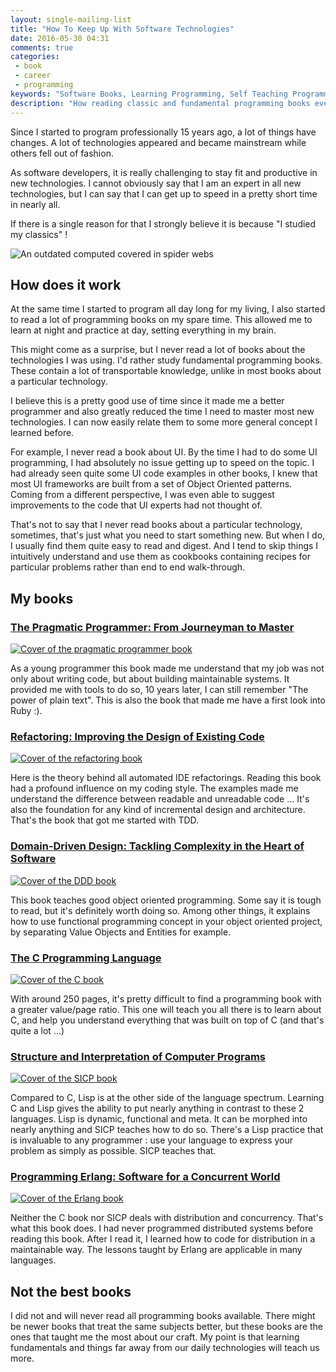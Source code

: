 ```yaml
---
layout: single-mailing-list
title: "How To Keep Up With Software Technologies"
date: 2016-05-30 04:31
comments: true
categories:
 - book
 - career
 - programming
keywords: "Software Books, Learning Programming, Self Teaching Programming"
description: "How reading classic and fundamental programming books eventually helps you to stay up to date with the latest technologies"
---
```

Since I started to program professionally 15 years ago, a lot of things have changes. A lot of technologies appeared and became mainstream while others fell out of fashion.

As software developers, it is really challenging to stay fit and productive in new technologies. I cannot obviously say that I am an expert in all new technologies, but I can say that I can get up to speed in a pretty short time in nearly all.

If there is a single reason for that I strongly believe it is because "I studied my classics" !

![An outdated computed covered in spider webs]({{site.url}}{{site.baseurl}}/imgs/2016-05-30-how-to-keep-up-with-software-technologies/outdated.jpg)

## How does it work

At the same time I started to program all day long for my living, I also started to read a lot of programming books on my spare time. This allowed me to learn at night and practice at day, setting everything in my brain.

This might come as a surprise, but I never read a lot of books about the technologies I was using. I'd rather study fundamental programming books. These contain a lot of transportable knowledge, unlike in most books about a particular technology.

I believe this is a pretty good use of time since it made me a better programmer and also greatly reduced the time I need to master most new technologies. I can now easily relate them to some more general concept I learned before.

For example, I never read a book about UI. By the time I had to do some UI programming, I had absolutely no issue getting up to speed on the topic. I had already seen quite some UI code examples in other books, I knew that most UI frameworks are built from a set of Object Oriented patterns. Coming from a different perspective, I was even able to suggest improvements to the code that UI experts had not thought of.

That's not to say that I never read books about a particular technology, sometimes, that's just what you need to start something new. But when I do, I usually find them quite easy to read and digest. And I tend to skip things I intuitively understand and use them as cookbooks containing recipes for particular problems rather than end to end walk-through.

## My books

### [The Pragmatic Programmer: From Journeyman to Master](http://www.amazon.com/Pragmatic-Programmer-Journeyman-Master/dp/020161622X/ref=sr_1_1?tag=pbourgau-20&amp;ie=UTF8&qid=1464666382&sr=8-1&keywords=the+pragmatic+programmer)

[![Cover of the pragmatic programmer book]({{site.url}}{{site.baseurl}}/imgs/2016-05-30-how-to-keep-up-with-software-technologies/the-pragmatic-programmer.jpg)](http://www.amazon.com/Pragmatic-Programmer-Journeyman-Master/dp/020161622X/ref=sr_1_1?tag=pbourgau-20&amp;ie=UTF8&qid=1464666382&sr=8-1&keywords=the+pragmatic+programmer)

As a young programmer this book made me understand that my job was not only about writing code, but about building maintainable systems. It provided me with tools to do so, 10 years later, I can still remember "The power of plain text". This is also the book that made me have a first look into Ruby :).

### [Refactoring: Improving the Design of Existing Code](http://www.amazon.com/Refactoring-Improving-Design-Existing-Code/dp/0201485672/ref=sr_1_1?tag=pbourgau-20&amp;ie=UTF8&qid=1464666776&sr=8-1&keywords=refactoring+improving+the+design+of+existing+code)

[![Cover of the refactoring book]({{site.url}}{{site.baseurl}}/imgs/2016-05-30-how-to-keep-up-with-software-technologies/refactoring.jpg)](http://www.amazon.com/Refactoring-Improving-Design-Existing-Code/dp/0201485672/ref=sr_1_1?tag=pbourgau-20&amp;ie=UTF8&qid=1464666776&sr=8-1&keywords=refactoring+improving+the+design+of+existing+code)

Here is the theory behind all automated IDE refactorings. Reading this book had a profound influence on my coding style. The examples made me understand the difference between readable and unreadable code ... It's also the foundation for any kind of incremental design and architecture. That's the book that got me started with TDD.

### [Domain-Driven Design: Tackling Complexity in the Heart of Software](http://www.amazon.com/Domain-Driven-Design-Tackling-Complexity-Software/dp/0321125215/ref=sr_1_1?tag=pbourgau-20&amp;ie=UTF8&qid=1464666833&sr=8-1&keywords=domain+driven+design+eric+evans)

[![Cover of the DDD book]({{site.url}}{{site.baseurl}}/imgs/2016-05-30-how-to-keep-up-with-software-technologies/ddd.jpg)](http://www.amazon.com/Domain-Driven-Design-Tackling-Complexity-Software/dp/0321125215/ref=sr_1_1?tag=pbourgau-20&amp;ie=UTF8&qid=1464666833&sr=8-1&keywords=domain+driven+design+eric+evans)

This book teaches good object oriented programming. Some say it is tough to read, but it's definitely worth doing so. Among other things, it explains how to use functional programming concept in your object oriented project, by separating Value Objects and Entities for example.

### [The C Programming Language](http://www.amazon.com/Programming-Language-Brian-W-Kernighan/dp/0131103628/ref=pd_sim_14_2?tag=pbourgau-20&amp;ie=UTF8&dpID=41qX6YdIJ7L&dpSrc=sims&preST=_AC_UL160_SR122%2C160_&refRID=035C81Y95A0A1C6K25F6)

[![Cover of the C book]({{site.url}}{{site.baseurl}}/imgs/2016-05-30-how-to-keep-up-with-software-technologies/c.jpg)](http://www.amazon.com/Programming-Language-Brian-W-Kernighan/dp/0131103628/ref=pd_sim_14_2?tag=pbourgau-20&amp;ie=UTF8&dpID=41qX6YdIJ7L&dpSrc=sims&preST=_AC_UL160_SR122%2C160_&refRID=035C81Y95A0A1C6K25F6)

With around 250 pages, it's pretty difficult to find a programming book with a greater value/page ratio. This one will teach you all there is to learn about C, and help you understand everything that was built on top of C (and that's quite a lot ...)

### [Structure and Interpretation of Computer Programs](http://www.amazon.com/Structure-Interpretation-Computer-Programs-Engineering/dp/0262510871/ref=sr_1_1?tag=pbourgau-20&amp;s=books&ie=UTF8&qid=1464666981&sr=1-1&keywords=sicp)

[![Cover of the SICP book]({{site.url}}{{site.baseurl}}/imgs/2016-05-30-how-to-keep-up-with-software-technologies/sicp.jpg)](http://www.amazon.com/Structure-Interpretation-Computer-Programs-Engineering/dp/0262510871/ref=sr_1_1?tag=pbourgau-20&amp;s=books&ie=UTF8&qid=1464666981&sr=1-1&keywords=sicp)

Compared to C, Lisp is at the other side of the language spectrum. Learning C and Lisp gives the ability to put nearly anything in contrast to these 2 languages. Lisp is dynamic, functional and meta. It can be morphed into nearly anything and SICP teaches how to do so. There's a Lisp practice that is invaluable to any programmer : use your language to express your problem as simply as possible. SICP teaches that.

### [Programming Erlang: Software for a Concurrent World](http://www.amazon.com/Programming-Erlang-Concurrent-Pragmatic-Programmers/dp/193778553X/ref=sr_1_2?tag=pbourgau-20&amp;s=books&ie=UTF8&qid=1464667113&sr=1-2&keywords=erlang+programming)

[![Cover of the Erlang book]({{site.url}}{{site.baseurl}}/imgs/2016-05-30-how-to-keep-up-with-software-technologies/erlang.jpg)](http://www.amazon.com/Programming-Erlang-Concurrent-Pragmatic-Programmers/dp/193778553X/ref=sr_1_2?tag=pbourgau-20&amp;s=books&ie=UTF8&qid=1464667113&sr=1-2&keywords=erlang+programming)

Neither the C book nor SICP deals with distribution and concurrency. That's what this book does. I had never programmed distributed systems before reading this book. After I read it, I learned how to code for distribution in a maintainable way. The lessons taught by Erlang are applicable in many languages.

## Not the best books

I did not and will never read all programming books available. There might be newer books that treat the same subjects better, but these books are the ones that taught me the most about our craft. My point is that learning fundamentals and things far away from our daily technologies will teach us more.
